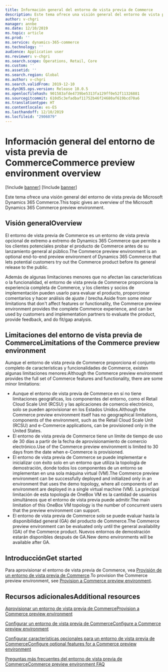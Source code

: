 ```yaml
---
title: Información general del entorno de vista previa de Commerce
description: Este tema ofrece una visión general del entorno de vista previa de Microsoft Dynamics 365 Commerce.
author: v-chgri
manager: annbe
ms.date: 12/10/2019
ms.topic: article
ms.prod: ''
ms.service: dynamics-365-commerce
ms.technology: ''
audience: Application user
ms.reviewer: v-chgri
ms.search.scope: Operations, Retail, Core
ms.custom: ''
ms.assetid: ''
ms.search.region: Global
ms.author: v-chgri
ms.search.validFrom: 2019-12-10
ms.dyn365.ops.version: Release 10.0.5
ms.openlocfilehash: 901583afde4739be5313fa129ff0e52f11326881
ms.sourcegitcommit: 610d5c3efadbaf11752b46f24680af619bcd70a6
ms.translationtype: HT
ms.contentlocale: es-ES
ms.lasthandoff: 12/10/2019
ms.locfileid: "2906079"
---
```

# <a name="commerce-preview-environment-overview"></a><span data-ttu-id="c2762-103">Información general del entorno de vista previa de Commerce</span><span class="sxs-lookup"><span data-stu-id="c2762-103">Commerce preview environment overview</span></span>

[!include [banner](includes/preview-banner.md)]
[!include [banner](includes/banner.md)]

<span data-ttu-id="c2762-104">Este tema ofrece una visión general del entorno de vista previa de Microsoft Dynamics 365 Commerce.</span><span class="sxs-lookup"><span data-stu-id="c2762-104">This topic gives an overview of the Microsoft Dynamics 365 Commerce preview environment.</span></span>

## <a name="overview"></a><span data-ttu-id="c2762-105">Visión general</span><span class="sxs-lookup"><span data-stu-id="c2762-105">Overview</span></span>

<span data-ttu-id="c2762-106">El entorno de vista previa de Commerce es un entorno de vista previa opcional de extremo a extremo de Dynamics 365 Commerce que permite a los clientes potenciales probar el producto de Commerce antes de su lanzamiento general al público.</span><span class="sxs-lookup"><span data-stu-id="c2762-106">The Commerce preview environment is an optional end-to-end preview environment of Dynamics 365 Commerce that lets potential customers try out the Commerce product before its general release to the public.</span></span>

<span data-ttu-id="c2762-107">Además de algunas limitaciones menores que no afectan las características o la funcionalidad, el entorno de vista previa de Commerce proporciona la experiencia completa de Commerce, y los clientes y socios de implementación pueden usarlo para evaluar el producto, proporcionar comentarios y hacer análisis de ajuste / brecha.</span><span class="sxs-lookup"><span data-stu-id="c2762-107">Aside from some minor limitations that don't affect features or functionality, the Commerce preview environment provides the complete Commerce experience, and can be used by customers and implementation partners to evaluate the product, provide feedback, and do fit/gap analysis.</span></span>

## <a name="limitations-of-the-commerce-preview-environment"></a><span data-ttu-id="c2762-108">Limitaciones del entorno de vista previa de Commerce</span><span class="sxs-lookup"><span data-stu-id="c2762-108">Limitations of the Commerce preview environment</span></span>

<span data-ttu-id="c2762-109">Aunque el entorno de vista previa de Commerce proporciona el conjunto completo de características y funcionalidades de Commerce, existen algunas limitaciones menores:</span><span class="sxs-lookup"><span data-stu-id="c2762-109">Although the Commerce preview environment provides the full set of Commerce features and functionality, there are some minor limitations:</span></span>

- <span data-ttu-id="c2762-110">Aunque el entorno de vista previa de Commerce en sí no tiene limitaciones geográficas, los componentes del entorno, como el Retail Cloud Scale Unit (RCSU) y las aplicaciones de comercio electrónico, solo se pueden aprovisionar en los Estados Unidos.</span><span class="sxs-lookup"><span data-stu-id="c2762-110">Although the Commerce preview environment itself has no geographical limitations, components of the environment, such as the Retail Cloud Scale Unit (RCSU) and e-Commerce applications, can be provisioned only in the United States.</span></span>
- <span data-ttu-id="c2762-111">El entorno de vista previa de Commerce tiene un límite de tiempo de uso de 30 días a partir de la fecha de aprovisionamiento de comercio electrónico.</span><span class="sxs-lookup"><span data-stu-id="c2762-111">Use of the Commerce preview environment is limited to 30 days from the date when e-Commerce is provisioned.</span></span>
- <span data-ttu-id="c2762-112">El entorno de vista previa de Commerce se puede implementar e inicializar con éxito solo en un entorno que utiliza la topología de demostración, donde todos los componentes de un entorno se implementan en una sola máquina virtual (VM).</span><span class="sxs-lookup"><span data-stu-id="c2762-112">The Commerce preview environment can be successfully deployed and initialized only in an environment that uses the demo topology, where all components of an environment are deployed in a single virtual machine (VM).</span></span> <span data-ttu-id="c2762-113">La principal limitación de esta topología de OneBox VM es la cantidad de usuarios simultáneos que el entorno de vista previa puede admitir.</span><span class="sxs-lookup"><span data-stu-id="c2762-113">The main limitation of this OneBox VM topology is the number of concurrent users that the preview environment can support.</span></span>
- <span data-ttu-id="c2762-114">El entorno de vista previa de Commerce solo se puede evaluar hasta la disponibilidad general (GA) del producto de Commerce.</span><span class="sxs-lookup"><span data-stu-id="c2762-114">The Commerce preview environment can be evaluated only until the general availability (GA) of the Commerce product.</span></span> <span data-ttu-id="c2762-115">Nuevos entornos de demostración estarán disponibles después de GA.</span><span class="sxs-lookup"><span data-stu-id="c2762-115">New demo environments will be available after GA.</span></span>

## <a name="get-started"></a><span data-ttu-id="c2762-116">Introducción</span><span class="sxs-lookup"><span data-stu-id="c2762-116">Get started</span></span>

<span data-ttu-id="c2762-117">Para aprovisionar el entorno de vista previa de Commerce, vea [Provisión de un entorno de vista previa de Commerce](provisioning-guide.md).</span><span class="sxs-lookup"><span data-stu-id="c2762-117">To provision the Commerce preview environment, see [Provision a Commerce preview environment](provisioning-guide.md).</span></span>

## <a name="additional-resources"></a><span data-ttu-id="c2762-118">Recursos adicionales</span><span class="sxs-lookup"><span data-stu-id="c2762-118">Additional resources</span></span>

[<span data-ttu-id="c2762-119">Aprovisionar un entorno de vista previa de Commerce</span><span class="sxs-lookup"><span data-stu-id="c2762-119">Provision a Commerce preview environment</span></span>](provisioning-guide.md)

[<span data-ttu-id="c2762-120">Configurar un entorno de vista previa de Commerce</span><span class="sxs-lookup"><span data-stu-id="c2762-120">Configure a Commerce preview environment</span></span>](cpe-post-provisioning.md)

[<span data-ttu-id="c2762-121">Configurar características opcionales para un entorno de vista previa de Commerce</span><span class="sxs-lookup"><span data-stu-id="c2762-121">Configure optional features for a Commerce preview environment</span></span>](cpe-optional-features.md)

[<span data-ttu-id="c2762-122">Preguntas más frecuentes del entorno de vista previa de Commerce</span><span class="sxs-lookup"><span data-stu-id="c2762-122">Commerce preview environment FAQ</span></span>](cpe-faq.md)
